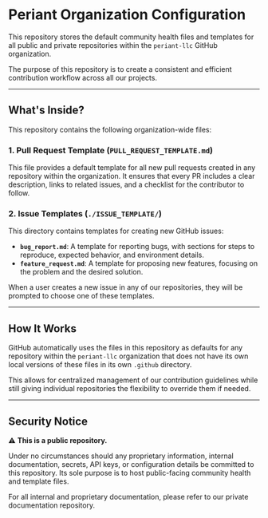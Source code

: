 # Periant Organization Configuration

This repository stores the default community health files and templates for all public and private repositories within the `periant-llc` GitHub organization.

The purpose of this repository is to create a consistent and efficient contribution workflow across all our projects.

---

## What's Inside?

This repository contains the following organization-wide files:

### 1. Pull Request Template (`PULL_REQUEST_TEMPLATE.md`)

This file provides a default template for all new pull requests created in any repository within the organization. It ensures that every PR includes a clear description, links to related issues, and a checklist for the contributor to follow.

### 2. Issue Templates (`./ISSUE_TEMPLATE/`)

This directory contains templates for creating new GitHub issues:

-   **`bug_report.md`**: A template for reporting bugs, with sections for steps to reproduce, expected behavior, and environment details.
-   **`feature_request.md`**: A template for proposing new features, focusing on the problem and the desired solution.

When a user creates a new issue in any of our repositories, they will be prompted to choose one of these templates.

---

## How It Works

GitHub automatically uses the files in this repository as defaults for any repository within the `periant-llc` organization that does not have its own local versions of these files in its own `.github` directory.

This allows for centralized management of our contribution guidelines while still giving individual repositories the flexibility to override them if needed.

---

## Security Notice

⚠️ **This is a public repository.**

Under no circumstances should any proprietary information, internal documentation, secrets, API keys, or configuration details be committed to this repository. Its sole purpose is to host public-facing community health and template files.

For all internal and proprietary documentation, please refer to our private documentation repository.
